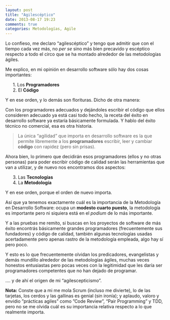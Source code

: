 ```yaml
---
layout: post
title: "Agilescéptico"
date: 2013-08-17 19:23
comments: true
categories: Metodologías, Agile
---
```


Lo confieso, me declaro “agilescéptico” y tengo que admitir que con el tiempo cada vez más, no *per se* sino más bien precavido y escéptico respecto a todo el circo que se ha montado alrededor de las metodologías ágiles.

Me explico, en mi opinión en desarrollo software sólo hay dos cosas importantes:

<ul style="list-style-type: none;">
<li>1. Los <strong>Programadores</strong></li>
<li>2. El <strong>Código</strong></li>
</ul>

Y en ese orden, y lo demás son florituras. Dicho de otra manera:

Con los programadores adecuados y dejándoles escribir el código que ellos consideren adecuado ya está casi todo hecho, la receta del éxito en desarrollo software ya estaría básicamente formulada. Y hablo del éxito técnico no comercial, esa es otra historia.

> La única “agilidad” que importa en desarrollo software es la que permite libremente a los **programadores** escribir, leer y cambiar **código** con rapidez (pero sin prisas).

Ahora bien, lo primero que decidirán esos programadores (ellos y no otras personas) para poder escribir código de calidad serán las herramientas que van a utilizar, y de nuevo nos encontramos dos aspectos:

<ul style="list-style-type: none;">
<li>3. Las <strong>Tecnologías</strong></li>
<li>4. La <strong>Metodología</strong></li>
</ul>

Y en ese orden, porque el orden de nuevo importa.

<!-- more -->

Así que ya tenemos exactamente cuál es la importancia de la Metodología en Desarrollo Software: ocupa un **modesto cuarto puesto**, la metodología es importante pero ni siquiera está en el *podium* de lo más importante.

Y a las pruebas me remito, si buscas en los proyectos de software de más éxito encontrás básicamente grandes programadores (frecuentemente sus fundadores) y código de calidad, también algunas tecnologías usadas acertadamente pero apenas rastro de la metodología empleada, algo hay sí pero poco.

Y esto es lo que frecuentemente olvidan los predicadores, evangelistas y demás mundillo alrededor de las metodologías ágiles, muchas veces honestos entusiastas pero pocas veces con la legitimidad que les daría ser programadores competentes que no han dejado de programar.

…. y de ahí el origen de mi “agilescepticismo”.

**Nota:** Conste que a mi me mola Scrum (incluso me divierte), lo de las tarjetas, los cerdos y las gallinas es genial (sin ironía); y aplaudo, valoro y envidio ”prácticas agiles” como ”Code Review”, “Pair Programming” y TDD, pero no se me olvida cuál es su importancia relativa respecto a lo que realmente importa.
